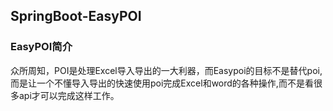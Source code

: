 ## SpringBoot-EasyPOI

### EasyPOI简介
众所周知，POI是处理Excel导入导出的一大利器，而Easypoi的目标不是替代poi,而是让一个不懂导入导出的快速使用poi完成Excel和word的各种操作,而不是看很多api才可以完成这样工作。






